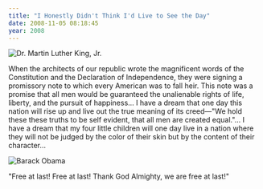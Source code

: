 ```yaml
---
title: "I Honestly Didn't Think I'd Live to See the Day"
date: 2008-11-05 08:18:45
year: 2008
---
```

<img src="{{'/files/2008/11/mlk.jpg' | relative_url}}" alt="Dr. Martin Luther King, Jr." />

When the architects of our republic wrote the magnificent words of the Constitution and the Declaration of Independence, they were signing a promissory note to which every American was to fall heir.  This note was a promise that all men would be guaranteed the unalienable rights of life, liberty, and the pursuit of happiness… I have a dream that one day this nation will rise up and live out the true meaning of its creed—"We hold these these truths to be self evident, that all men are created equal."… I have a dream that my four little children will one day live in a  nation where they will not be judged by the color of their skin but by the content of their character…

<img src="{{'/files/2008/11/obama.jpg' | relative_url}}" alt="Barack Obama" />

"Free at last!  Free at last!  Thank God Almighty, we are free at last!"
